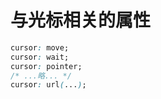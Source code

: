 # 与光标相关的属性

```css
cursor: move; 
cursor: wait; 
cursor: pointer; 
/* ...略... */
cursor: url(...); 
```